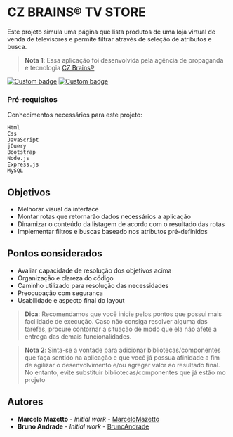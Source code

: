 # CZ BRAINS® TV STORE

Este projeto simula uma página que lista produtos de uma loja virtual de venda de televisores e permite filtrar através de seleção de atributos e busca.

> **Nota 1**: Essa aplicação foi desenvolvida pela agência de propaganda e tecnologia [CZ Brains®](https://www.czbrains.com.br/)

[![Custom badge](https://img.shields.io/badge/czbrains-website-red.svg)](https://www.czbrains.com.br/)
[![Custom badge](https://img.shields.io/badge/versao-1.0-green.svg)](https://github.com/czbrainsbruno/readme)

### Pré-requisitos

Conhecimentos necessários para este projeto:

```
Html
Css
JavaScript
jQuery
Bootstrap
Node.js
Express.js
MySQL
```

## Objetivos

* Melhorar visual da interface
* Montar rotas que retornarão dados necessários a aplicação
* Dinamizar o conteúdo da listagem de acordo com o resultado das rotas
* Implementar filtros e buscas baseado nos atributos pré-definidos

## Pontos considerados

* Avaliar capacidade de resolução dos objetivos acima
* Organização e clareza do código
* Caminho utilizado para resolução das necessidades
* Preocupação com segurança
* Usabilidade e aspecto final do layout

> **Dica**: Recomendamos que você inicie pelos pontos que possui mais facilidade de execução. Caso não consiga resolver alguma das tarefas, procure contornar a situação de modo que ela não afete a entrega das demais funcionalidades.


> **Nota 2**: Sinta-se a vontade para adicionar bibliotecas/componentes que faça sentido na aplicação e que você já possua afinidade a fim de agilizar o desenvolvimento e/ou agregar valor ao resultado final. No entanto, evite substituir bibliotecas/componentes que já estão mo projeto

## Autores

* **Marcelo Mazetto** - *Initial work* - [MarceloMazetto](https://github.com/marcelomazetto)
* **Bruno Andrade** - *Initial work* - [BrunoAndrade](https://github.com/czbrainsbruno)
